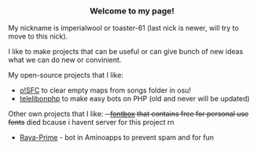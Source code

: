 <h3 align="center">Welcome to my page!</h1>
My nickname is imperialwool or toaster-61 (last nick is newer, will try to move to this nick).

I like to make projects that can be useful or can give bunch of new ideas what we can do new or convinient.

My open-source projects that I like:
- [o!SFC](https://github.com/imperialwool/osu-songs-folder-cleaner) to clear empty maps from songs folder in osu!
- [telelibonphp](https://github.com/imperialwool/telelibonphp) to make easy bots on PHP (old and never will be updated)

Other own projects that I like:
~~- [fontbox](https://fontbox.t61.link/) that contains free for personal use fonts~~ died bcause i havent server for this project rn
- [Raya-Prime](https://rayaprime.t61.link/) - bot in Aminoapps to prevent spam and for fun
